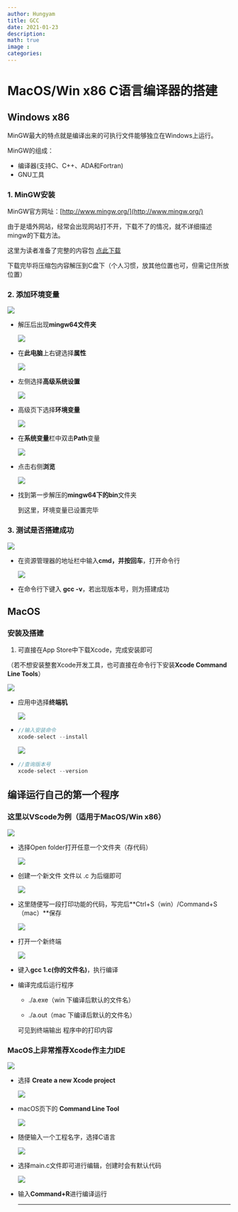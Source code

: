 ```yaml
---
author: Hungyam
title: GCC
date: 2021-01-23
description: 
math: true
image : 
categories:
---
```


# MacOS/Win x86 C语言编译器的搭建

## Windows x86

MinGW最大的特点就是编译出来的可执行文件能够独立在Windows上运行。

MinGW的组成：

- 编译器(支持C、C++、ADA和Fortran)
- GNU工具

### 1. MinGW安装

MinGW官方网址：[http://www.mingw.org/](http://www.mingw.org/)

由于是墙外网站，经常会出现网站打不开，下载不了的情况，就不详细描述mingw的下载方法。

这里为读者准备了完整的内容包 [点此下载](mingw64_GCC8.1.7z)

下载完毕将压缩包内容解压到C盘下（个人习惯，放其他位置也可，但需记住所放位置）

### 2. 添加环境变量

  ![](1.png)

- 解压后出现**mingw64文件夹**

  ![](2.png)

- 在**此电脑**上右键选择**属性**

  ![](3.png)

- 左侧选择**高级系统设置**

  ![](4.png)

- 高级页下选择**环境变量**

  ![](5.png)

- 在**系统变量**栏中双击**Path**变量

  ![](6.png)

- 点击右侧**浏览**

  ![](7.png)

- 找到第一步解压的**mingw64下的bin**文件夹

  

  到这里，环境变量已设置完毕

### 3. 测试是否搭建成功

  ![](8.png)

- 在资源管理器的地址栏中输入**cmd，并按回车**，打开命令行

  ![](9.png)

- 在命令行下键入 **gcc -v**，若出现版本号，则为搭建成功

## MacOS

### 安装及搭建

1. 可直接在App Store中下载Xcode，完成安装即可

（若不想安装整套Xcode开发工具，也可直接在命令行下安装**Xcode Command Line Tools**）

  ![](10.png)

- 应用中选择**终端机**

  ![](11.png)

- ```C
  //输入安装命令
  xcode-select --install
  ```

  

  ![](12.png)

- ```C
  //查询版本号
  xcode-select --version
  ```

## 编译运行自己的第一个程序

### 这里以VScode为例（适用于MacOS/Win x86）

  ![](13.png)

- 选择Open folder打开任意一个文件夹（存代码）

  ![](15.png)

- 创建一个新文件 文件以  .c  为后缀即可

  ![](16.png)

- 这里随便写一段打印功能的代码，写完后**Ctrl+S（win）/Command+S（mac）**保存

  ![](17.png)

- 打开一个新终端

  ![](18.png)

- 键入**gcc 1.c(你的文件名)**，执行编译

- 编译完成后运行程序

  - ./a.exe（win 下编译后默认的文件名）

  - ./a.out（mac 下编译后默认的文件名）

  可见到终端输出 程序中的打印内容

### MacOS上非常推荐Xcode作主力IDE

  ![](19.png)

- 选择 **Create a new Xcode project**

  ![](20.png)

- macOS页下的 **Command Line Tool**

  ![](21.png)

- 随便输入一个工程名字，选择C语言

  ![](22.png)

- 选择main.c文件即可进行编辑，创建时会有默认代码

  ![](23.png)

- 输入**Command+R**进行编译运行

  ------

  